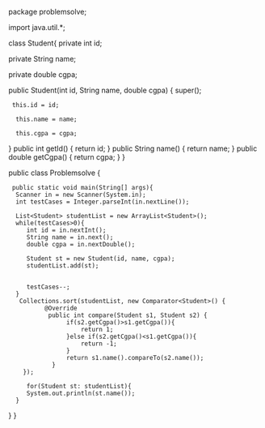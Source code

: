  
package problemsolve;

 

import java.util.*;

class Student{
   private int id;
   
   private String  name;
   
   private double cgpa;
   
   public Student(int id, String name, double cgpa) {
      super();
     
     this.id = id;
      
      this.name = name;
      
      this.cgpa = cgpa;
   }
   public int getId() {
      return id;
   }
   public String name() {
      return name;
   }
   public double getCgpa() {
      return cgpa;
   }
}

public class Problemsolve {

     
     public static void main(String[] args){
      Scanner in = new Scanner(System.in);
      int testCases = Integer.parseInt(in.nextLine());
      
      List<Student> studentList = new ArrayList<Student>();
      while(testCases>0){
         int id = in.nextInt();
         String name = in.next();
         double cgpa = in.nextDouble();
         
         Student st = new Student(id, name, cgpa);
         studentList.add(st);
         
         
         testCases--;
      }
       Collections.sort(studentList, new Comparator<Student>() {
              @Override
               public int compare(Student s1, Student s2) {
                    if(s2.getCgpa()>s1.getCgpa()){
                        return 1;
                    }else if(s2.getCgpa()<s1.getCgpa()){
                        return -1;
                    }
                    return s1.name().compareTo(s2.name());
                }
        });
      
         for(Student st: studentList){
         System.out.println(st.name());
      }
   }
}

